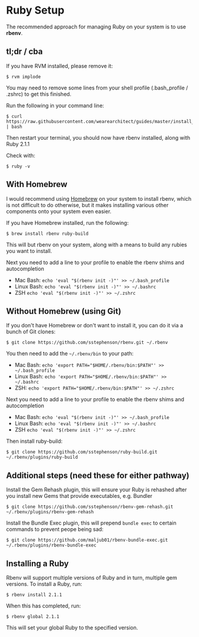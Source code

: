 # Ruby Setup

The recommended approach for managing Ruby on your system is to use **rbenv**.

## tl;dr / cba

If you have RVM installed, please remove it:

	$ rvm implode

You may need to remove some lines from your shell profile (.bash_profile / .zshrc) to get this finished.

Run the following in your command line:

	$ curl https://raw.githubusercontent.com/wearearchitect/guides/master/install_ruby.sh | bash

Then restart your terminal, you should now have rbenv installed, along with Ruby 2.1.1

Check with:

	$ ruby -v	

## With Homebrew

I would recommend using [Homebrew](http://brew.sh) on your system to install rbenv, which is not difficult to do otherwise, but it makes installing various other components onto your system even easier.

If you have Homebrew installed, run the following:

	$ brew install rbenv ruby-build

This will but rbenv on your system, along with a means to build any rubies you want to install.

Next you need to add a line to your profile to enable the rbenv shims and autocompletion

- Mac Bash: `echo 'eval "$(rbenv init -)"' >> ~/.bash_profile`
- Linux Bash: `echo 'eval "$(rbenv init -)"' >> ~/.bashrc`
- ZSH `echo 'eval "$(rbenv init -)"' >> ~/.zshrc`

## Without Homebrew (using Git)

If you don't have Homebrew or don't want to install it, you can do it via a bunch of Git clones:

	$ git clone https://github.com/sstephenson/rbenv.git ~/.rbenv

You then need to add the `~/.rbenv/bin` to your path:

- Mac Bash: `echo 'export PATH="$HOME/.rbenv/bin:$PATH"' >> ~/.bash_profile`
- Linux Bash: `echo 'export PATH="$HOME/.rbenv/bin:$PATH"' >> ~/.bashrc`
- ZSH: `echo 'export PATH="$HOME/.rbenv/bin:$PATH"' >> ~/.zshrc`

Next you need to add a line to your profile to enable the rbenv shims and autocompletion

- Mac Bash: `echo 'eval "$(rbenv init -)"' >> ~/.bash_profile`
- Linux Bash: `echo 'eval "$(rbenv init -)"' >> ~/.bashrc`
- ZSH `echo 'eval "$(rbenv init -)"' >> ~/.zshrc`

Then install ruby-build:

	$ git clone https://github.com/sstephenson/ruby-build.git ~/.rbenv/plugins/ruby-build

## Additional steps (need these for either pathway)

Install the Gem Rehash plugin, this will ensure your Ruby is rehashed after you install new Gems that provide executables, e.g. Bundler

	$ git clone https://github.com/sstephenson/rbenv-gem-rehash.git ~/.rbenv/plugins/rbenv-gem-rehash

Install the Bundle Exec plugin, this will prepend `bundle exec` to certain commands to prevent peope being sad:

	$ git clone https://github.com/maljub01/rbenv-bundle-exec.git ~/.rbenv/plugins/rbenv-bundle-exec

## Installing a Ruby

Rbenv will support multiple versions of Ruby and in turn, multiple gem versions. To install a Ruby, run:

	$ rbenv install 2.1.1

When this has completed, run:

	$ rbenv global 2.1.1

This will set your global Ruby to the specified version.